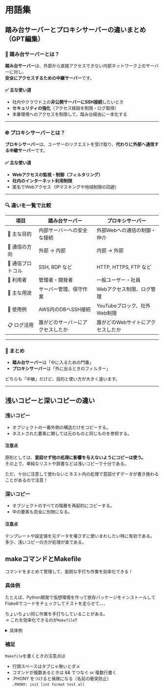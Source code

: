 # 用語集

## 踏み台サーバーとプロキシサーバーの違いまとめ（GPT編集）

### 🧱 踏み台サーバーとは？

**踏み台サーバー**は、外部から直接アクセスできない内部ネットワーク上のサーバーに対し、  
**安全にアクセスするための中継サーバー**です。

#### ✅ 主な使い道
- 社内やクラウド上の**非公開サーバーにSSH接続**したいとき
- **セキュリティの強化**（アクセス経路を制限・ログ取得）
- 本番環境へのアクセスを制限して、踏み台経由に一本化する

---

### 🌐 プロキシサーバーとは？

**プロキシサーバー**は、ユーザーのリクエストを受け取り、**代わりに外部へ通信する中継サーバー**です。

#### ✅ 主な使い道
- **Webアクセスの監視・制御（フィルタリング）**
- **社内のインターネット利用制限**
- 匿名でWebアクセス（IPマスキングや地域制限の回避）

---

### 🔍 違いを一覧で比較

| 項目 | 踏み台サーバー | プロキシサーバー |
|------|----------------|------------------|
| 📌 主な目的 | 内部サーバーへの安全な接続 | 外部Webへの通信の制御・仲介 |
| 📍 通信の方向 | 外部 → 内部 | 内部 → 外部 |
| 🔐 通信プロトコル | SSH, RDP など | HTTP, HTTPS, FTP など |
| 👤 利用者 | 管理者・開発者 | 一般ユーザー・社員 |
| 📂 主な用途 | サーバー管理、保守作業 | Webアクセス制限、ログ管理 |
| 🧰 使用例 | AWS内のDBへSSH接続 | YouTubeブロック、社外Web制限 |
| 📋 ログ活用 | 誰がどのサーバーにアクセスしたか | 誰がどのWebサイトにアクセスしたか |

---

### 📝 まとめ

- **踏み台サーバー**は「中に入るための門番」
- **プロキシサーバー**は「外に出るときのフィルター」

どちらも「中継」だけど、目的と使い方が大きく違います。

---
## 浅いコピーと深いコピーの違い

### 浅いコピー
- オブジェクトの一番外側の構造だけをコピーする。
- ネストされた要素に関しては元のものと同じものを参照する。

#### 注意点
原則としては、**意図せず他の処理に影響を与えないようにコピーは使う。**  
その上で、単純なリストや辞書などは浅いコピーで十分である。

ただ、十分に注意して使わないとネスト内の処理で意図せずデータが書き換わることがあるので注意！

### 深いコピー
- オブジェクトのすべての階層を再起的にコピーする。
- 中の要素も完全に別物になる。

#### 注意点
テンプレートや設定値を元データを壊さずに使いまわしたい時に有効である。  
多少、浅いコピーの方が処理が楽である。


## makeコマンドとMakefile

コマンドをまとめて管理して、面倒な手打ち作業を効率化できる！

### 具体例
たとえば、Python開発で仮想環境を作って依存パッケージをインストールしてFlake8でコードをチェックしてテストを走らせて、、、

ちょいちょい同じ作業を手打ちしていることがある。  
→ これを効率化できるのが`Makefile`!!

<details><summary>具体例</summary>

```bash
# Makefile

# 仮想環境を作って依存関係をインストール
init:
	python -m venv .venv
	. .venv/bin/activate && pip install -r requirements.txt

# Linterチェック
lint:
	flake8 src

# フォーマット
format:
	black src

# テスト実行
test:
	pytest tests

# 環境を綺麗にする
clean:
	rm -rf build src/*.c src/*.so __pycache__

# 一括で全部やる
all: lint format test
```

実行コマンド
```bash
make init     # 仮想環境＋パッケージインストール
make lint     # コードチェック
make format   # フォーマット（black）
make test     # テスト実行
make          # lint + format + test を全部実行（= all）
```

</details>

### 補足
`Makefile`を書くときの注意点は
- 行頭スペースはタブじゃ無いとダメ
- コマンドが複数あるときは && でつなぐ or 複数行書く
- .PHONY をつけると保険になる（名前の衝突防止）  
`.PHONY: init lint format test all`

